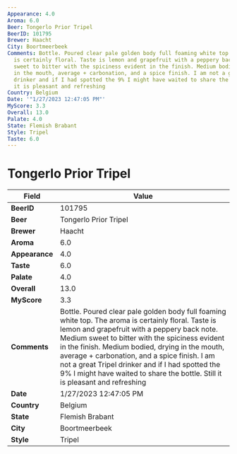 ```yaml
---
Appearance: 4.0
Aroma: 6.0
Beer: Tongerlo Prior Tripel
BeerID: 101795
Brewer: Haacht
City: Boortmeerbeek
Comments: Bottle. Poured clear pale golden body full foaming white top. The aroma
  is certainly floral. Taste is lemon and grapefruit with a peppery back note. Medium
  sweet to bitter with the spiciness evident in the finish. Medium bodied, drying
  in the mouth, average + carbonation, and a spice finish. I am not a great Tripel
  drinker and if I had spotted the 9% I might have waited to share the bottle. Still
  it is pleasant and refreshing
Country: Belgium
Date: '"1/27/2023 12:47:05 PM"'
MyScore: 3.3
Overall: 13.0
Palate: 4.0
State: Flemish Brabant
Style: Tripel
Taste: 6.0
---
```


# Tongerlo Prior Tripel

| Field         | Value |
|---------------|-------|
| **BeerID** | 101795 |
| **Beer** | Tongerlo Prior Tripel |
| **Brewer** | Haacht |
| **Aroma** | 6.0 |
| **Appearance** | 4.0 |
| **Taste** | 6.0 |
| **Palate** | 4.0 |
| **Overall** | 13.0 |
| **MyScore** | 3.3 |
| **Comments** | Bottle. Poured clear pale golden body full foaming white top. The aroma is certainly floral. Taste is lemon and grapefruit with a peppery back note. Medium sweet to bitter with the spiciness evident in the finish. Medium bodied, drying in the mouth, average + carbonation, and a spice finish. I am not a great Tripel drinker and if I had spotted the 9% I might have waited to share the bottle. Still it is pleasant and refreshing |
| **Date** | 1/27/2023 12:47:05 PM |
| **Country** | Belgium |
| **State** | Flemish Brabant |
| **City** | Boortmeerbeek |
| **Style** | Tripel |
